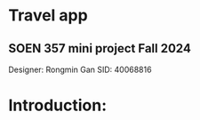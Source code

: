 Travel app
==

SOEN 357 mini project Fall 2024
-

Designer: Rongmin Gan 
SID: 40068816


Introduction:
==
